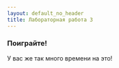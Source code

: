 ```yaml
---
layout: default_no_header
title: Лабораторная работа 3
---
```


<p><div id="match-3-base-wrapper">
    <h3>Поиграйте!</h3>
    <p>У вас же так много времени на это!</p>
    <div id="match-3-base">
        <canvas id="match-3" width="100%" height="480"></canvas>
    </div> 
</div></p>

